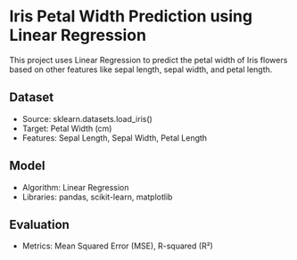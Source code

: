 # Iris Petal Width Prediction using Linear Regression

This project uses Linear Regression to predict the petal width of Iris flowers based on other features like sepal length, sepal width, and petal length.

## Dataset
- Source: sklearn.datasets.load_iris()
- Target: Petal Width (cm)
- Features: Sepal Length, Sepal Width, Petal Length

## Model
- Algorithm: Linear Regression
- Libraries: pandas, scikit-learn, matplotlib

## Evaluation
- Metrics: Mean Squared Error (MSE), R-squared (R²)

